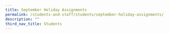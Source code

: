 ```yaml
---
title: September Holiday Assignments
permalink: /students-and-staff/students/september-holiday-assignments/
description: ""
third_nav_title: Students
---
```

